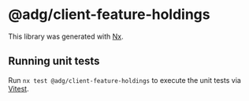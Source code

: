 # @adg/client-feature-holdings

This library was generated with [Nx](https://nx.dev).

## Running unit tests

Run `nx test @adg/client-feature-holdings` to execute the unit tests via [Vitest](https://vitest.dev/).
